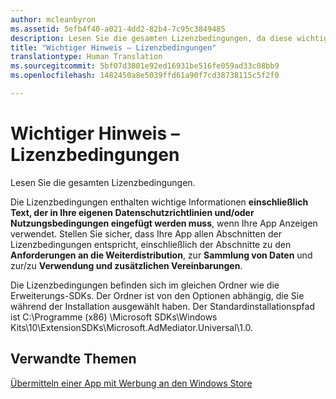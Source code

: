 ```yaml
---
author: mcleanbyron
ms.assetid: 5efb4f40-a021-4dd2-82b4-7c95c3849485
description: Lesen Sie die gesamten Lizenzbedingungen, da diese wichtige Informationen enthalten.
title: "Wichtiger Hinweis – Lizenzbedingungen"
translationtype: Human Translation
ms.sourcegitcommit: 5bf07d3001e92ed16931be516fe059ad33c08bb9
ms.openlocfilehash: 1482450a8e5039ffd61a90f7cd38738115c5f2f0

---
```


# Wichtiger Hinweis – Lizenzbedingungen




Lesen Sie die gesamten Lizenzbedingungen.

Die Lizenzbedingungen enthalten wichtige Informationen **einschließlich Text, der in Ihre eigenen Datenschutzrichtlinien und/oder Nutzungsbedingungen eingefügt werden muss**, wenn Ihre App Anzeigen verwendet. Stellen Sie sicher, dass Ihre App allen Abschnitten der Lizenzbedingungen entspricht, einschließlich der Abschnitte zu den **Anforderungen an die Weiterdistribution**, zur **Sammlung von Daten** und zur/zu **Verwendung und zusätzlichen Vereinbarungen**.

Die Lizenzbedingungen befinden sich im gleichen Ordner wie die Erweiterungs-SDKs. Der Ordner ist von den Optionen abhängig, die Sie während der Installation ausgewählt haben. Der Standardinstallationspfad ist C:\\Programme (x86) \\Microsoft SDKs\\Windows Kits\\10\\ExtensionSDKs\\Microsoft.AdMediator.Universal\\1.0.

## Verwandte Themen

[Übermitteln einer App mit Werbung an den Windows Store](submit-an-app-with-ads-to-the-windows-store.md)

 

 



<!--HONumber=Aug16_HO3-->



